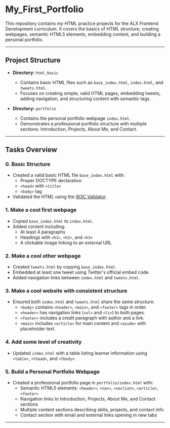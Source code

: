# My_First_Portfolio

This repository contains my HTML practice projects for the ALX Frontend Development curriculum. It covers the basics of HTML structure, creating webpages, semantic HTML5 elements, embedding content, and building a personal portfolio.

---

## Project Structure

- **Directory:** `html_basic`
  - Contains basic HTML files such as `base_index.html`, `index.html`, and `tweets.html`.
  - Focuses on creating simple, valid HTML pages, embedding tweets, adding navigation, and structuring content with semantic tags.

- **Directory:** `portfolio`
  - Contains the personal portfolio webpage `index.html`.
  - Demonstrates a professional portfolio structure with multiple sections: Introduction, Projects, About Me, and Contact.
  
---

## Tasks Overview

### 0. Basic Structure
- Created a valid basic HTML file `base_index.html` with:
  - Proper DOCTYPE declaration
  - `<head>` with `<title>`
  - `<body>` tag
- Validated the HTML using the [W3C Validator](https://validator.w3.org).

### 1. Make a cool first webpage
- Copied `base_index.html` to `index.html`.
- Added content including:
  - At least 4 paragraphs
  - Headings with `<h1>`, `<h2>`, and `<h3>`
  - A clickable image linking to an external URL

### 2. Make a cool other webpage
- Created `tweets.html` by copying `base_index.html`.
- Embedded at least one tweet using Twitter's official embed code.
- Added navigation links between `index.html` and `tweets.html`.

### 3. Make a cool website with consistent structure
- Ensured both `index.html` and `tweets.html` share the same structure:
  - `<body>` contains `<header>`, `<main>`, and `<footer>` tags in order.
  - `<header>` has navigation links (`<ul>` and `<li>`) to both pages.
  - `<footer>` includes a credit paragraph with author and a link.
  - `<main>` includes `<article>` for main content and `<aside>` with placeholder text.

### 4. Add some level of creativity
- Updated `index.html` with a table listing learner information using `<table>`, `<thead>`, and `<tbody>`.

### 5. Build a Personal Portfolio Webpage
- Created a professional portfolio page in `portfolio/index.html` with:
  - Semantic HTML5 elements: `<header>`, `<nav>`, `<section>`, `<article>`, `<footer>`
  - Navigation links to Introduction, Projects, About Me, and Contact sections
  - Multiple content sections describing skills, projects, and contact info
  - Contact section with email and external links opening in new tabs

---

